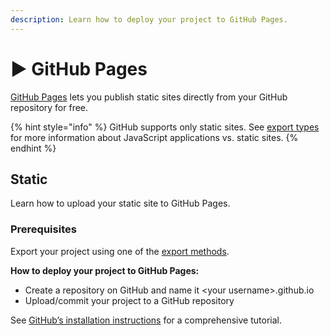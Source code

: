 ```yaml
---
description: Learn how to deploy your project to GitHub Pages.
---
```


# ▶️ GitHub Pages

[GitHub Pages](https://docs.github.com/en/pages/getting-started-with-github-pages/about-github-pages) lets you publish static sites directly from your GitHub repository for free.

{% hint style="info" %}
GitHub supports only static sites. See [export types](./#export-types) for more information about JavaScript applications vs. static sites.
{% endhint %}

## Static

Learn how to upload your static site to GitHub Pages.

### Prerequisites

Export your project using one of the [export methods](./#exporting).

**How to deploy your project to GitHub Pages:**

* Create a repository on GitHub and name it \<your username>.github.io
* Upload/commit your project to a GitHub repository

See [GitHub’s installation instructions](https://pages.github.com/) for a comprehensive tutorial.
